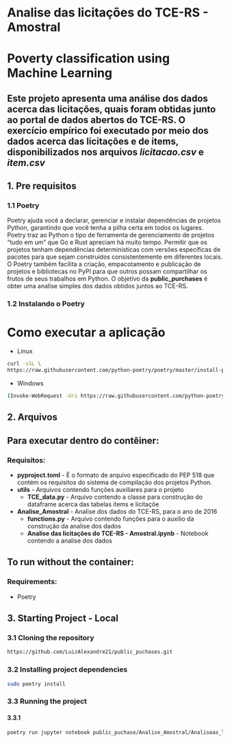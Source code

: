 # Analise das licitações do TCE-RS - Amostral
# Poverty classification using Machine Learning

Este projeto apresenta uma análise dos dados acerca das licitações, quais foram obtidas junto ao portal de dados abertos do TCE-RS. O exercício empírico foi executado por meio dos dados acerca das licitações e de items, disponibilizados nos arquivos *licitacao.csv* e *item.csv* 
------ 

## 1. Pre requisitos
### 1.1 Poetry 
Poetry ajuda você a declarar, gerenciar e instalar dependências de projetos Python, garantindo que você tenha a pilha certa em todos os lugares.
Poetry traz ao Python o tipo de ferramenta de gerenciamento de projetos “tudo em um” que Go e Rust apreciam há muito tempo. Permitir que os projetos tenham dependências determinísticas com versões específicas de pacotes para que sejam construídos consistentemente em diferentes locais. O Poetry também facilita a criação, empacotamento e publicação de projetos e bibliotecas no PyPI para que outros possam compartilhar os frutos de seus trabalhos em Python.
O objetivo da **public_purchases** é obter uma analise simples dos dados obtidos juntos ao TCE-RS.


### 1.2 Instalando o Poetry
# Como executar a aplicação 
- Linux 
```sh 
curl -sSL \
https://raw.githubusercontent.com/python-poetry/poetry/master/install-poetry.py | python3 -
```
- Windows 
```sh 
(Invoke-WebRequest -Uri https://raw.githubusercontent.com/python-poetry/poetry/master/install-poetry.py -UseBasicParsing).Content | python -
```
## 2. Arquivos
## Para executar dentro do contêiner:
### Requisitos:

- **pyproject.toml** - É o formato de arquivo especificado do PEP 518 que contém os requisitos do sistema de compilação dos projetos Python.
- **utils** - Arquivos contendo funções auxiliares para o projeto 
  - **TCE_data.py** - Arquivo contendo a classe para construção do dataframe acerca das tabelas items e licitaçõe
- **Analise_Amostral** - Analise dos dados do TCE-RS, para o ano de 2016  
  - **functions.py** - Arquivo contendo funções para o auxilio da construção da analise dos dados 
  - **Analise das licitações do TCE-RS - Amostral.ipynb** - Notebook contendo a analise dos dados

## To run without the container:
### Requirements:
- Poetry

## 3. Starting Project - Local
### 3.1 Cloning the repository
```sh 
https://github.com/LuizAlexandre21/public_puchases.git
```

### 3.2 Installing project dependencies
```sh
sudo poetry install 
```

### 3.3 Running the project
#### 3.3.1 
```sh
poetry run jupyter notebook public_puchase/Analise_Amostral/Analiseas_licitações\ do_TCE-RS\ -\ Amostral.ipynb 
```
